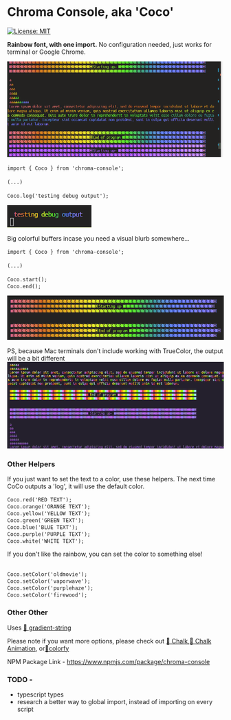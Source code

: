 # Chroma Console, aka 'Coco'

[![License: MIT](https://img.shields.io/badge/License-MIT-yellow.svg)](https://opensource.org/licenses/MIT)

**Rainbow font, with one import.** No configuration needed, just works for terminal or Google Chrome.

![alt text](https://github.com/GamesOfSummer/chroma-console/blob/main/Preview.gif?raw=true)

```
import { Coco } from 'chroma-console';

(...)

Coco.log('testing debug output');
```

![alt text](https://github.com/GamesOfSummer/chroma-console/blob/main/TestingOutput.png?raw=true)

Big colorful buffers incase you need a visual blurb somewhere...

```
import { Coco } from 'chroma-console';

(...)

Coco.start();
Coco.end();
```

![alt text](https://github.com/GamesOfSummer/chroma-console/blob/main/TestingOutput2.png?raw=true)

PS, because Mac terminals don't include working with TrueColor, the output will be a bit different
![alt text](https://github.com/GamesOfSummer/chroma-console/blob/main/macPreview.gif?raw=true)

### Other Helpers

If you just want to set the text to a color, use these helpers. The next time CoCo outputs a 'log', it will use the default color.

```
Coco.red('RED TEXT');
Coco.orange('ORANGE TEXT');
Coco.yellow('YELLOW TEXT');
Coco.green('GREEN TEXT');
Coco.blue('BLUE TEXT');
Coco.purple('PURPLE TEXT');
Coco.white('WHITE TEXT');
```

If you don't like the rainbow, you can set the color to something else!

```

Coco.setColor('oldmovie');
Coco.setColor('vaporwave');
Coco.setColor('purplehaze');
Coco.setColor('firewood');

```

### Other Other

Uses [🔗 gradient-string](https://github.com/bokub/gradient-string)

Please note if you want more options, please check out [🔗 Chalk](https://github.com/chalk/chalk),[🔗 Chalk Animation](https://github.com/bokub/chalk-animation), or[🔗colorfy](https://github.com/kippisone/colorfy)

NPM Package Link - https://www.npmjs.com/package/chroma-console

### TODO -

-   typescript types
-   research a better way to global import, instead of importing on every script

```

```
